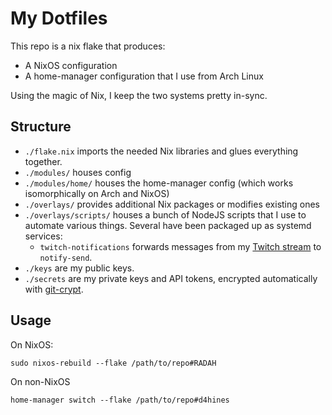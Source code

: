 # My Dotfiles

This repo is a nix flake that produces:
- A NixOS configuration
- A home-manager configuration that I use from Arch Linux

Using the magic of Nix, I keep the two systems pretty in-sync.

## Structure

- `./flake.nix` imports the needed Nix libraries and glues everything together.
- `./modules/` houses config
- `./modules/home/` houses the home-manager config (which works isomorphically on Arch and NixOS)
- `./overlays/` provides additional Nix packages or modifies existing ones
- `./overlays/scripts/` houses a bunch of NodeJS scripts that I use to automate various things. Several have been packaged up as systemd services:
    - `twitch-notifications` forwards messages from my [Twitch stream](https://twitch.tv/d4hines) to `notify-send`.
- `./keys` are my public keys.
- `./secrets` are my private keys and API tokens, encrypted automatically with [git-crypt](https://github.com/AGWA/git-crypt).

## Usage

On NixOS:
```
sudo nixos-rebuild --flake /path/to/repo#RADAH
```

On non-NixOS
```
home-manager switch --flake /path/to/repo#d4hines
```
